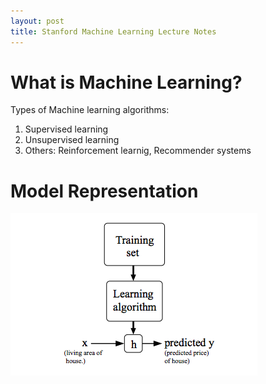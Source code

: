```yaml
---
layout: post
title: Stanford Machine Learning Lecture Notes
---
```


# What is Machine Learning?
Types of Machine learning algorithms:
1. Supervised learning
2. Unsupervised learning
3. Others: Reinforcement learnig, Recommender systems

# Model Representation
![Machine Learning Process](/images/Machine-Learning-Process.png "Machine Learning Process")
